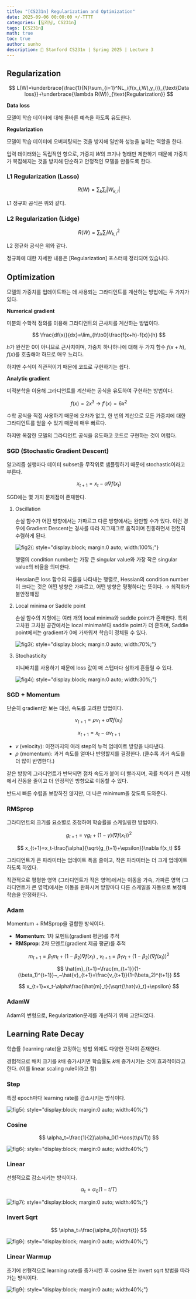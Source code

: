 ```yaml
---
title: "[CS231n] Regularization and Optimization"
date: 2025-09-06 00:00:00 +/-TTTT
categories: [딥러닝, CS231n]
tags: [CS231n]
math: true
toc: true
author: sunho
description: 📖 Stanford CS231n | Spring 2025 | Lecture 3 
---
```


## Regularization

$$
L(W)=\underbrace{\frac{1}{N}\sum_{i=1}^NL_i(f(x_i,W),y_i)}_{\text{Data loss}}+\underbrace{\lambda R(W)}_{\text{Regularization}}
$$

**Data loss**

모델이 학습 데이터에 대해 올바른 예측을 하도록 유도한다.

**Regularization**

모델이 학습 데이터에 오버피팅되는 것을 방지해 일반화 성능을 높이는 역할을 한다.

입력 데이터와는 독립적인 항으로, 가중치 $W$의 크기나 형태만 제한하기 때문에 가중치가 복잡해지는 것을 방지해 단순하고 안정적인 모델을 만들도록 한다.

### L1 Regularization (Lasso)

$$
R(W)=\sum_k\sum_l\lvert W_{k,l}\rvert
$$

L1 정규화 공식은 위와 같다.

### L2 Regularization (Lidge)

$$
R(W)=\sum_k\sum_lW^2_{k,l}
$$

L2 정규화 공식은 위와 같다.

정규화에 대한 자세한 내용은 [Regularization] 포스터에 정리되어 있습니다.

## Optimization

모델의 가중치를 업데이트하는 데 사용되는 그라디언트를 계산하는 방법에는 두 가지가 있다.

**Numerical gradient**

미분의 수학적 정의를 이용해 그라디언트의 근사치를 계산하는 방법이다.

$$
\frac{df(x)}{dx}=\lim_{h\to0}\frac{f(x+h)-f(x)}{h}
$$

$h$가 완전한 0이 아니므로 근사치이며, 가중치 하나하나에 대해 두 가지 함수 $f(x+h)$, $f(x)$를 호출해야 하므로 매우 느리다.

하지만 수식이 직관적이기 때문에 코드로 구현하기는 쉽다.

**Analytic gradient**

미적분학을 이용해 그라디언트를 계산하는 공식을 유도하여 구현하는 방법이다.

$$
f(x)=2x^3 ~\to~f'(x)=6x^2
$$

수학 공식을 직접 사용하기 때문에 오차가 없고, 한 번의 계산으로 모든 가중치에 대한 그라디언트를 얻을 수 있기 때문에 매우 빠르다.

하지만 복잡한 모델의 그라디언트 공식을 유도하고 코드로 구현하는 것이 어렵다.

### SGD (Stochastic Gradient Descent)

알고리즘 실행마다 데이터 subset을 무작위로 샘플링하기 때문에 stochastic이라고 부른다.

$$
x_{t+1}=x_t-\alpha\nabla f(x_t)
$$

SGD에는 몇 가지 문제점이 존재한다.

1. Oscillation
    
    손실 함수가 어떤 방향에서는 가파르고 다른 방향에서는 완만할 수가 있다. 이런 경우에 Gradient Descent는 경사를 따라 지그재그로 움직이며 진동하면서 천천히 수렴하게 된다.
    
    ![fig2](cs231n/03-2.png){: style="display:block; margin:0 auto; width:100%;"}
    
    행렬의 condition number는 가장 큰 singular value와 가장 작은 singular value의 비율을 의미한다.
    
    Hessian은 loss 함수의 곡률을 나타내는 행렬로, Hessian의 condition number이 크다는 것은 어떤 방향은 가파르고, 어떤 방향은 평평하다는 뜻이다. → 최적화가 불안정해짐

2. Local minima or Saddle point

    손실 함수의 지형에는 여러 개의 local minima와 saddle point가 존재한다. 특히 고차원 고차원 공간에서는 local minima보다 saddle point가 더 흔하며, Saddle point에서는 gradient가 0에 가까워져 학습이 정체될 수 있다.
    
    ![fig3](cs231n/03-3.png){: style="display:block; margin:0 auto; width:70%;"}
    
3. Stochasticity
    
    미니배치를 사용하기 때문에 loss 값이 매 스텝마다 심하게 흔들릴 수 있다.
    
    ![fig4](cs231n/03-4.png){: style="display:block; margin:0 auto; width:30%;"}

### SGD + Momentum

단순히 gradient만 보는 대신, 속도를 고려한 방법이다.

$$
v_{t+1}=\rho v_t+\alpha\nabla f(x_t)
$$

$$
x_{t+1}=x_t-\alpha v_{t+1}
$$

- $v$ (velocity): 이전까지의 여러 step의 누적 업데이트 방향을 나타낸다.
- $\rho$ (momentum): 과거 속도를 얼마나 반영할지를 결정한다. (클수록 과거 속도를 더 많이 반영한다.)

같은 방향의 그라디언트가 반복되면 점차 속도가 붙어 더 빨라지며, 곡률 차이가 큰 지형에서 진동을 줄이고 더 안정적인 방향으로 이동할 수 있다.

반드시 빠른 수렴을 보장하진 않지만, 더 나은 minimum을 찾도록 도와준다.

### RMSprop

그라디언트의 크기를 요소별로 조정하여 학습률을 스케일링한 방법이다.

$$
g_{t+1}=\gamma g_t+(1-\gamma)\left(\nabla f(x_t)\right)^2
$$

$$
x_{t+1}=x_t-\frac{\alpha}{\sqrt{g_{t+1}+\epsilon}}\nabla f(x_t)
$$

그라디언트가 큰 파라미터는 업데이트 폭을 줄이고, 작은 파라미터는 더 크게 업데이트하도록 하였다. 

직관적으로 평평한 영역 (그라디언트가 작은 영역)에서는 이동을 가속, 가파른 영역 (그라디언트가 큰 영역)에서는 이동을 완화시켜 방향마다 다른 스케일을 자동으로 보정해 학습을 안정화한다.

### Adam

Momentum + RMSprop을 결합한 방식이다.

- **Momentum**: 1차 모멘트(gradient 평균)를 추적
- **RMSprop**: 2차 모멘트(gradient 제곱 평균)를 추적

$$
m_{t+1}=\beta_1m_t+(1-\beta_2)\nabla f(x_t)~,~v_{t+1}=\beta_1v_t+(1-\beta_2)\left(\nabla f(x_t)\right)^2
$$

$$
\hat{m}_{t+1}=\frac{m_{t+1}}{1-(\beta_1)^{t+1}}~,~\hat{v}_{t+1}=\frac{v_{t+1}}{1-(\beta_2)^{t+1}}
$$

$$
x_{t+1}=x_t-\alpha\frac{\hat{m}_t}{\sqrt{\hat{v}_t}+\epsilon}
$$

### AdamW

Adam의 변형으로, Regularization문제를 개선하기 위해 고안되었다.

## Learning Rate Decay

학습률 (learning rate)을 고정하는 방법 외에도 다양한 전략이 존재한다.

경험적으로 배치 크기를 $k$배 증가시키면 학습률도 $k$배 증가시키는 것이 효과적이라고 한다. (이를 linear scaling rule이라고 함)

### Step

특정 epoch마다 learning rate를 감소시키는 방식이다.

![fig5](cs231n/03-5.png){: style="display:block; margin:0 auto; width:40%;"}

### Cosine

$$
\alpha_t=\frac{1}{2}\alpha_0(1+\cos(t\pi/T))
$$

![fig6](cs231n/03-6.png){: style="display:block; margin:0 auto; width:40%;"}

### Linear

선형적으로 감소시키는 방식이다.

$$
\alpha_t=\alpha_0(1-t/T)
$$

![fig7](cs231n/03-7.png){: style="display:block; margin:0 auto; width:40%;"}

### Invert Sqrt

$$
\alpha_t=\frac{\alpha_0}{\sqrt{t}}
$$

![fig8](cs231n/03-8.png){: style="display:block; margin:0 auto; width:40%;"}

### Linear Warmup

초기에 선형적으로 learning rate를 증가시킨 후 cosine 또는 invert sqrt 방법을 따라가는 방식이다.

![fig9](cs231n/03-9.png){: style="display:block; margin:0 auto; width:40%;"}
